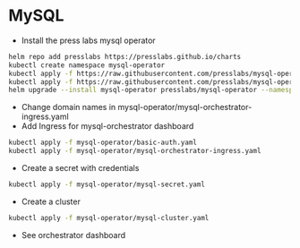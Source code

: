# MySQL

* Install the press labs mysql operator

```sh
helm repo add presslabs https://presslabs.github.io/charts
kubectl create namespace mysql-operator
kubectl apply -f https://raw.githubusercontent.com/presslabs/mysql-operator/master/config/crds/mysql_v1alpha1_mysqlcluster.yaml
kubectl apply -f https://raw.githubusercontent.com/presslabs/mysql-operator/master/config/crds/mysql_v1alpha1_mysqlbackup.yaml
helm upgrade --install mysql-operator presslabs/mysql-operator --namespace mysql-operator -f operator-values.yaml
```

* Change domain names in mysql-operator/mysql-orchestrator-ingress.yaml
* Add Ingress for mysql-orchestrator dashboard

```sh
kubectl apply -f mysql-operator/basic-auth.yaml
kubectl apply -f mysql-operator/mysql-orchestrator-ingress.yaml
```

* Create a secret with credentials

```sh
kubectl apply -f mysql-operator/mysql-secret.yaml
```

* Create a cluster

```sh
kubectl apply -f mysql-operator/mysql-cluster.yaml
```

* See orchestrator dashboard
